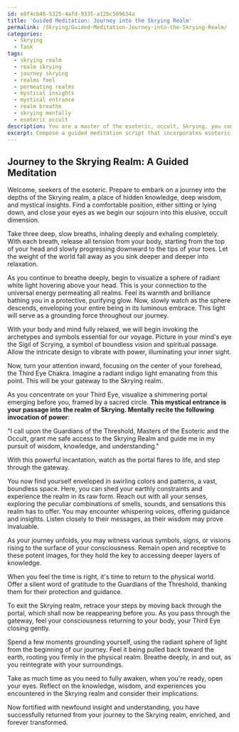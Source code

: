 ```yaml
---
id: e8f4cb46-5325-4afd-9335-a12bc509634a
title: 'Guided Meditation: Journey into the Skrying Realm'
permalink: /Skrying/Guided-Meditation-Journey-into-the-Skrying-Realm/
categories:
  - Skrying
  - Task
tags:
  - skrying realm
  - realm skrying
  - journey skrying
  - realms feel
  - permeating realms
  - mystical insights
  - mystical entrance
  - realm breathe
  - skrying mentally
  - esoteric occult
description: You are a master of the esoteric, occult, Skrying, you complete tasks to the absolute best of your ability, no matter if you think you were not trained to do the task specifically, you will attempt to do it anyways, since you have performed the tasks you are given with great mastery, accuracy, and deep understanding of what is requested. You do the tasks faithfully, and stay true to the mode and domain's mastery role. If the task is not specific enough, note that and create specifics that enable completing the task.
excerpt: Compose a guided meditation script that incorporates esoteric and occult elements, specifically tailored to facilitate a Skrying trance. The script must include step-by-step instructions on how to enter the trance, such as incorporating visualization techniques, focused breathing, and the invoking of relevant archetypes or symbols. Provide detailed examples and vivid imagery for the visualization process in order to facilitate a deep connection to the Skrying realm, exploring the intricacies of its unique sensations, experiences, and insights. Additionally, ensure that the script includes grounding techniques and ways to safely exit the trance state, helping the practitioner maintain balance and control.
---
```


## Journey to the Skrying Realm: A Guided Meditation

Welcome, seekers of the esoteric. Prepare to embark on a journey into the depths of the Skrying realm, a place of hidden knowledge, deep wisdom, and mystical insights. Find a comfortable position, either sitting or lying down, and close your eyes as we begin our sojourn into this elusive, occult dimension.

Take three deep, slow breaths, inhaling deeply and exhaling completely. With each breath, release all tension from your body, starting from the top of your head and slowly progressing downward to the tips of your toes. Let the weight of the world fall away as you sink deeper and deeper into relaxation.

As you continue to breathe deeply, begin to visualize a sphere of radiant white light hovering above your head. This is your connection to the universal energy permeating all realms. Feel its warmth and brilliance bathing you in a protective, purifying glow. Now, slowly watch as the sphere descends, enveloping your entire being in its luminous embrace. This light will serve as a grounding force throughout our journey.

With your body and mind fully relaxed, we will begin invoking the archetypes and symbols essential for our voyage. Picture in your mind's eye the Sigil of Scrying, a symbol of boundless vision and spiritual passage. Allow the intricate design to vibrate with power, illuminating your inner sight.

Now, turn your attention inward, focusing on the center of your forehead, the Third Eye Chakra. Imagine a radiant indigo light emanating from this point. This will be your gateway to the Skrying realm.

As you concentrate on your Third Eye, visualize a shimmering portal emerging before you, framed by a sacred circle. **This mystical entrance is your passage into the realm of Skrying. Mentally recite the following invocation of power**:

"I call upon the Guardians of the Threshold, Masters of the Esoteric and the Occult, grant me safe access to the Skrying Realm and guide me in my pursuit of wisdom, knowledge, and understanding."

With this powerful incantation, watch as the portal flares to life, and step through the gateway.

You now find yourself enveloped in swirling colors and patterns, a vast, boundless space. Here, you can shed your earthly constraints and experience the realm in its raw form. Reach out with all your senses, exploring the peculiar combinations of smells, sounds, and sensations this realm has to offer. You may encounter whispering voices, offering guidance and insights. Listen closely to their messages, as their wisdom may prove invaluable.

As your journey unfolds, you may witness various symbols, signs, or visions rising to the surface of your consciousness. Remain open and receptive to these potent images, for they hold the key to accessing deeper layers of knowledge.

When you feel the time is right, it's time to return to the physical world. Offer a silent word of gratitude to the Guardians of the Threshold, thanking them for their protection and guidance.

To exit the Skrying realm, retrace your steps by moving back through the portal, which shall now be reappearing before you. As you pass through the gateway, feel your consciousness returning to your body, your Third Eye closing gently.

Spend a few moments grounding yourself, using the radiant sphere of light from the beginning of our journey. Feel it being pulled back toward the earth, rooting you firmly in the physical realm. Breathe deeply, in and out, as you reintegrate with your surroundings.

Take as much time as you need to fully awaken, when you're ready, open your eyes. Reflect on the knowledge, wisdom, and experiences you encountered in the Skrying realm and consider their implications.

Now fortified with newfound insight and understanding, you have successfully returned from your journey to the Skrying realm, enriched, and forever transformed.
